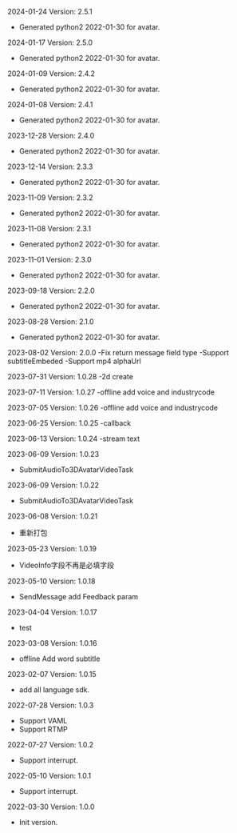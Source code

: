 2024-01-24 Version: 2.5.1
- Generated python2 2022-01-30 for avatar.

2024-01-17 Version: 2.5.0
- Generated python2 2022-01-30 for avatar.

2024-01-09 Version: 2.4.2
- Generated python2 2022-01-30 for avatar.

2024-01-08 Version: 2.4.1
- Generated python2 2022-01-30 for avatar.

2023-12-28 Version: 2.4.0
- Generated python2 2022-01-30 for avatar.

2023-12-14 Version: 2.3.3
- Generated python2 2022-01-30 for avatar.

2023-11-09 Version: 2.3.2
- Generated python2 2022-01-30 for avatar.

2023-11-08 Version: 2.3.1
- Generated python2 2022-01-30 for avatar.

2023-11-01 Version: 2.3.0
- Generated python2 2022-01-30 for avatar.

2023-09-18 Version: 2.2.0
- Generated python2 2022-01-30 for avatar.

2023-08-28 Version: 2.1.0
- Generated python2 2022-01-30 for avatar.

2023-08-02 Version: 2.0.0
-Fix return message field type
-Support subtitleEmbeded
-Support mp4 alphaUrl

2023-07-31 Version: 1.0.28
-2d create

2023-07-11 Version: 1.0.27
-offline add voice and industrycode

2023-07-05 Version: 1.0.26
-offline add voice and industrycode

2023-06-25 Version: 1.0.25
-callback

2023-06-13 Version: 1.0.24
-stream text

2023-06-09 Version: 1.0.23
- SubmitAudioTo3DAvatarVideoTask

2023-06-09 Version: 1.0.22
- SubmitAudioTo3DAvatarVideoTask

2023-06-08 Version: 1.0.21
- 重新打包

2023-05-23 Version: 1.0.19
- VideoInfo字段不再是必填字段

2023-05-10 Version: 1.0.18
- SendMessage add Feedback param

2023-04-04 Version: 1.0.17
- test

2023-03-08 Version: 1.0.16
- offline Add word subtitle

2023-02-07 Version: 1.0.15
- add all language sdk.

2022-07-28 Version: 1.0.3
- Support VAML
- Support RTMP

2022-07-27 Version: 1.0.2
- Support interrupt.

2022-05-10 Version: 1.0.1
- Support interrupt.

2022-03-30 Version: 1.0.0
- Init version.

